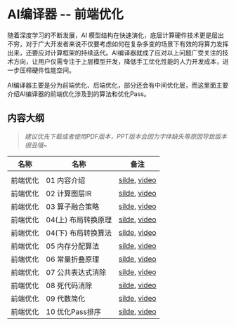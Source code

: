 # AI编译器 -- 前端优化

随着深度学习的不断发展，AI 模型结构在快速演化，底层计算硬件技术更是层出不穷，对于广大开发者来说不仅要考虑如何在复杂多变的场景下有效的将算力发挥出来，还要应对计算框架的持续迭代。AI编译器就成了应对以上问题广受关注的技术方向，让用户仅需专注于上层模型开发，降低手工优化性能的人力开发成本，进一步压榨硬件性能空间。

AI编译器主要是分为前端优化、后端优化，部分还会有中间优化层，而这里面主要介绍AI编译器的前端优化涉及到的算法和优化Pass。

## 内容大纲

> *建议优先下载或者使用PDF版本，PPT版本会因为字体缺失等原因导致版本很丑哦~*

| 名称   | 名称           | 备注                                                                                      |
| ---- | ------------ | --------------------------------------------------------------------------------------- |
|      |              |                                                                                         |
| 前端优化 | 01 内容介绍      | [silde](./01.introduction.pdf), [video](https://www.bilibili.com/video/BV1ne411w7n2/)   |
| 前端优化 | 02 计算图层IR    | [silde](./02.graph_ir.pdf), [video](https://www.bilibili.com/video/BV1kV4y1w72W/)       |
| 前端优化 | 03 算子融合策略    | [silde](./03.op_fusion.pdf), [video](https://www.bilibili.com/video/BV1P24y1D7RV/)      |
| 前端优化 | 04(上) 布局转换原理 | [silde](./04.layout_trans01.pdf), [video](https://www.bilibili.com/video/BV1xK411z7Uw/) |
| 前端优化 | 04(下) 布局转换算法 | [silde](./04.layout_trans02.pdf), [video](https://www.bilibili.com/video/BV1gd4y1Y7dc/) |
| 前端优化 | 05 内存分配算法    | [silde](./05.memory.pdf), [video](https://www.bilibili.com/video/BV1nM411879s/)         |
| 前端优化 | 06 常量折叠原理    | [silde](./06.constant_fold.pdf), [video](https://www.bilibili.com/video/BV1P8411W7dY/)  |
| 前端优化 | 07 公共表达式消除   | [silde](./07.cse.pdf), [video](https://www.bilibili.com/video/BV1rv4y1Q7tp/)            |
| 前端优化 | 08 死代码消除     | [silde](./08.dce.pdf), [video](https://www.bilibili.com/video/BV1hD4y1h7nh/)            |
| 前端优化 | 09 代数简化      | [silde](./09.algebraic.pdf), [video](https://www.bilibili.com/video/BV1g24y1Q7qC/)      |
| 前端优化 | 10 优化Pass排序  | [silde](./10.summary.pdf), [video](https://www.bilibili.com/video/BV1L14y1P7ku/)        |
